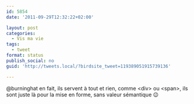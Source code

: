 ```yaml
---
id: 5854
date: '2011-09-29T12:32:22+02:00'

layout: post
categories:
  - Vis ma vie
tags:
  - tweet
format: status
publish_social: no
guid: 'http://tweets.local/?birdsite_tweet=119389051915739136'

---
```


@burninghat en fait, ils servent à tout et rien, comme &lt;div&gt; ou &lt;span&gt;, ils sont juste là pour la mise en forme, sans valeur sémantique 😉